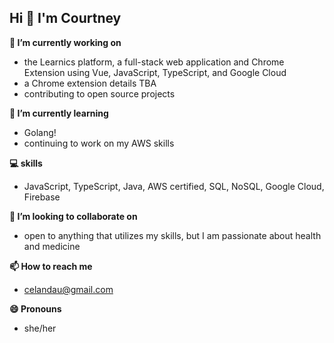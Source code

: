 ## Hi 👋 I'm Courtney

 **🔭 I’m currently working on**
- the Learnics platform, a full-stack web application and Chrome Extension using Vue, JavaScript, TypeScript, and Google Cloud
- a Chrome extension details TBA
- contributing to open source projects

 **🌱 I’m currently learning** 
- Golang!
- continuing to work on my AWS skills

**💻 skills**
- JavaScript, TypeScript, Java, AWS certified, SQL, NoSQL, Google Cloud, Firebase

**👯 I’m looking to collaborate on**
- open to anything that utilizes my skills, but I am passionate about health and medicine

<!-- **🤔 I’m looking for help with:** -->

<!-- **💬 Ask me about** -->

**📫  How to reach me** 
- celandau@gmail.com

**😄 Pronouns** 
- she/her

<!-- **⚡ Fun fact** 
-  -->

<!--
**clandau/clandau** is a ✨ _special_ ✨ repository because its `README.md` (this file) appears on your GitHub profile.

Here are some ideas to get you started:

- 🔭 I’m currently working on ...
- 🌱 I’m currently learning ...
- 👯 I’m looking to collaborate on ...
- 🤔 I’m looking for help with ...
- 💬 Ask me about ...
- 📫 How to reach me: ...
- 😄 Pronouns: ...
- ⚡ Fun fact: ...
-->
